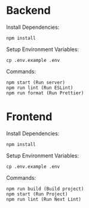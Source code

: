 # Backend

Install Dependencies: 
````
npm install
````

Setup Environment Variables:
````
cp .env.example .env
````

Commands:
````
npm start (Run server)
npm run lint (Run ESLint)
npm run format (Run Prettier)
````

# Frontend

Install Dependencies:
````
npm install
````
Setup Environment Variables:
````
cp .env.example .env
````

Commands:
````
npm run build (Build project)
npm start (Run Project)
npm run lint (Run Next Lint)
````
